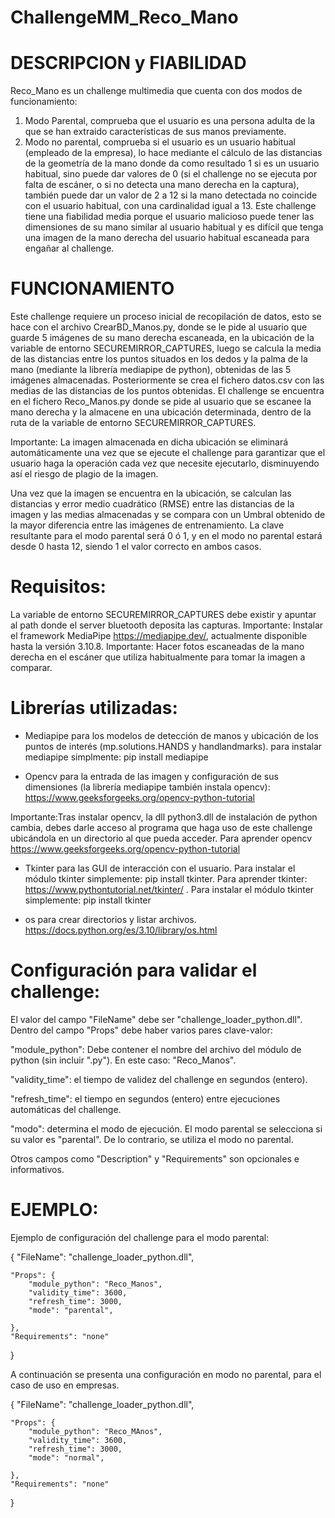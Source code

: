 # ChallengeMM_Reco_Mano

# DESCRIPCION y FIABILIDAD
Reco_Mano es un challenge multimedia que cuenta con dos modos de funcionamiento:

1. Modo Parental, comprueba que el usuario es una persona adulta de la que se han extraido características de sus manos previamente.
2. Modo no parental, comprueba si el usuario es un usuario habitual (empleado de la empresa), lo hace mediante el cálculo de las distancias de la geometría de la mano donde da como resultado 1 si es un usuario habitual, sino puede dar valores de 0 (si el challenge no se ejecuta por falta de escáner, o si no detecta una mano derecha en la captura), también puede dar un valor de 2 a 12 si la mano detectada no coincide con el usuario habitual, con una cardinalidad igual a 13. Este challenge tiene una fiabilidad media porque el usuario malicioso puede tener las dimensiones de su mano similar al usuario habitual y es difícil que tenga una imagen de la mano derecha del usuario habitual escaneada para engañar al challenge. 

# FUNCIONAMIENTO
Este challenge requiere un proceso inicial de recopilación de datos, esto se hace con el archivo CrearBD_Manos.py, donde se le pide  al usuario que guarde 5 imágenes de su mano derecha escaneada, en la ubicación de la variable de entorno SECUREMIRROR_CAPTURES, luego se calcula la media de las distancias entre los puntos situados en los dedos y la palma de la mano (mediante la librería mediapipe de python), obtenidas de las 5 imágenes almacenadas. Posteriormente se crea el fichero datos.csv con las medias de las distancias de los puntos obtenidas.
El challenge se encuentra en el fichero Reco_Manos.py donde se pide al usuario que se escanee la mano derecha y la almacene en una ubicación determinada, dentro de la ruta de la variable de entorno SECUREMIRROR_CAPTURES. 

Importante: La imagen almacenada en dicha ubicación se eliminará automáticamente una vez que se ejecute el challenge para garantizar que el usuario haga la operación cada vez que necesite ejecutarlo, disminuyendo así el riesgo de plagio de la imagen.

Una vez que la imagen se encuentra en la ubicación, se calculan las distancias y error medio cuadrático (RMSE) entre las distancias de la imagen y las medias almacenadas y se compara con un Umbral obtenido de la mayor diferencia entre las imágenes de entrenamiento. La clave resultante para el modo parental será 0 ó 1, y en el modo no parental estará desde 0 hasta 12, siendo 1 el valor correcto en ambos casos.


# Requisitos:
La variable de entorno SECUREMIRROR_CAPTURES debe existir y apuntar al path donde el server bluetooth deposita las capturas.
Importante: Instalar el framework MediaPipe https://mediapipe.dev/, actualmente disponible hasta la versión 3.10.8. 
Importante: Hacer fotos escaneadas de la mano derecha en el escáner que utiliza habitualmente para tomar la imagen a comparar. 

# Librerías utilizadas:

- Mediapipe para los modelos de detección de manos y ubicación de los puntos de interés (mp.solutions.HANDS y handlandmarks). para instalar mediapipe simplmente: pip install mediapipe

- Opencv para la entrada de las imagen y configuración de sus dimensiones  (la librería mediapipe también instala opencv): https://www.geeksforgeeks.org/opencv-python-tutorial
 
Importante:Tras instalar opencv, la dll python3.dll de instalación de python cambia, debes darle acceso al programa que haga uso de este challenge ubicándola en un directorio al que pueda acceder. Para aprender opencv https://www.geeksforgeeks.org/opencv-python-tutorial 

- Tkinter para las GUI de interacción con el usuario. Para instalar el módulo tkinter simplemente: pip install tkinter. Para aprender tkinter: https://www.pythontutorial.net/tkinter/ . Para instalar el módulo tkinter simplemente: pip install tkinter
 
- os para crear directorios y listar archivos. https://docs.python.org/es/3.10/library/os.html

# Configuración para validar el challenge:

El valor del campo "FileName" debe ser "challenge_loader_python.dll". Dentro del campo "Props" debe haber varios pares clave-valor:

"module_python": Debe contener el nombre del archivo del módulo de python  (sin incluir ".py"). En este caso: "Reco_Manos".

"validity_time": el tiempo de validez del challenge en segundos (entero).

"refresh_time": el tiempo en segundos (entero) entre ejecuciones automáticas del challenge.

"modo": determina el modo de ejecución. El modo parental se selecciona si su valor es "parental". De lo contrario, se utiliza el modo no parental.

Otros campos como "Description" y "Requirements" son opcionales e informativos.

# EJEMPLO:
Ejemplo de configuración del challenge para el modo parental:

{ 	"FileName": "challenge_loader_python.dll",
	
	"Props": {
		"module_python": "Reco_Manos",
		"validity_time": 3600,
		"refresh_time": 3000,
		"mode": "parental",
		
	},
	"Requirements": "none"
}

A continuación se presenta una configuración en modo no parental, para el caso de uso en empresas. 

{	"FileName": "challenge_loader_python.dll",
	
	"Props": {
		"module_python": "Reco_MAnos",
		"validity_time": 3600,
		"refresh_time": 3000,
		"mode": "normal",
		
	},
	"Requirements": "none"
}



